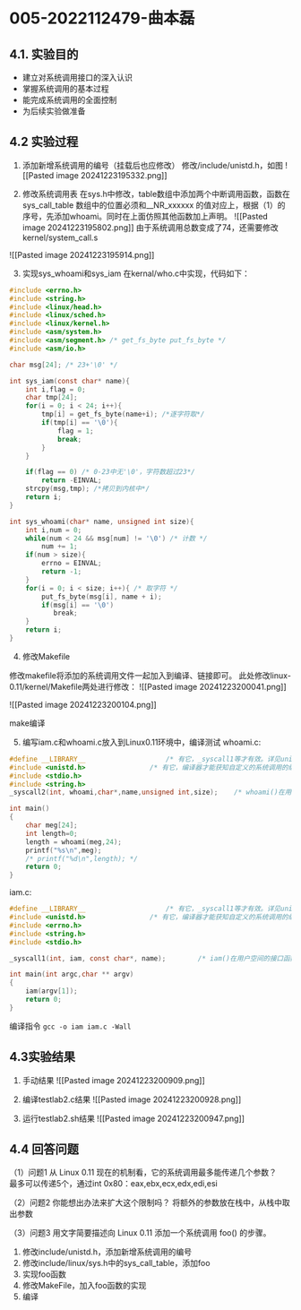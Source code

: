 # 005-2022112479-曲本磊

## 4.1. 实验目的

- 建立对系统调用接口的深入认识
- 掌握系统调用的基本过程
- 能完成系统调用的全面控制
- 为后续实验做准备

## 4.2 实验过程

1. 添加新增系统调用的编号（挂载后也应修改）
修改/include/unistd.h，如图
![[Pasted image 20241223195332.png]]

2. 修改系统调用表
在sys.h中修改，table数组中添加两个中断调用函数，函数在 sys_call_table 数组中的位置必须和__NR_xxxxxx 的值对应上，根据（1）的序号，先添加whoami。同时在上面仿照其他函数加上声明。
![[Pasted image 20241223195802.png]]
由于系统调用总数变成了74，还需要修改kernel/system_call.s

![[Pasted image 20241223195914.png]]

3. 实现sys_whoami和sys_iam
在kernal/who.c中实现，代码如下：
```c
#include <errno.h>
#include <string.h>
#include <linux/head.h>
#include <linux/sched.h>
#include <linux/kernel.h>
#include <asm/system.h>
#include <asm/segment.h> /* get_fs_byte put_fs_byte */
#include <asm/io.h>

char msg[24]; /* 23+'\0' */

int sys_iam(const char* name){  
    int i,flag = 0;
    char tmp[24];
    for(i = 0; i < 24; i++){
        tmp[i] = get_fs_byte(name+i); /*逐字符取*/  
        if(tmp[i] == '\0'){
            flag = 1;
            break;
        }
    }

    if(flag == 0) /* 0-23中无'\0'，字符数超过23*/
        return -EINVAL;
    strcpy(msg,tmp); /*拷贝到内核中*/
    return i;
}  

int sys_whoami(char* name, unsigned int size){
    int i,num = 0;
    while(num < 24 && msg[num] != '\0') /* 计数 */
        num += 1;
    if(num > size){
        errno = EINVAL;
        return -1;
    }
    for(i = 0; i < size; i++){ /* 取字符 */
        put_fs_byte(msg[i], name + i);
        if(msg[i] == '\0')
           break;
    }
    return i;
}
```


4. 修改Makefile

修改makefile将添加的系统调用文件一起加入到编译、链接即可。
此处修改linux-0.11/kernel/Makefile两处进行修改：
![[Pasted image 20241223200041.png]]

![[Pasted image 20241223200104.png]]

make编译

5. 编写iam.c和whoami.c放入到Linux0.11环境中，编译测试
whoami.c:
```c
#define __LIBRARY__                    /* 有它，_syscall1等才有效。详见unistd.h */
#include <unistd.h>                /* 有它，编译器才能获知自定义的系统调用的编号 */
#include <stdio.h> 
#include <string.h> 
_syscall2(int, whoami,char*,name,unsigned int,size);    /* whoami()在用户空间的接口函数 */

int main()
{
	char meg[24];  
	int length=0;
	length = whoami(meg,24);
	printf("%s\n",meg);
	/* printf("%d\n",length); */
	return 0;
}

```

iam.c:
```c
#define __LIBRARY__                    /* 有它，_syscall1等才有效。详见unistd.h */
#include <unistd.h>                /* 有它，编译器才能获知自定义的系统调用的编号 */
#include <errno.h> 
#include <string.h> 
#include <stdio.h> 

_syscall1(int, iam, const char*, name);        /* iam()在用户空间的接口函数 */

int main(int argc,char ** argv)
{
	iam(argv[1]);
	return 0;
}
```

编译指令
`gcc -o iam iam.c -Wall`

## 4.3实验结果

1. 手动结果
![[Pasted image 20241223200909.png]]

2. 编译testlab2.c结果
![[Pasted image 20241223200928.png]]

3. 运行testlab2.sh结果
![[Pasted image 20241223200947.png]]

## 4.4 回答问题

（1）问题1
从 Linux 0.11 现在的机制看，它的系统调用最多能传递几个参数？
      最多可以传递5个，通过int 0x80：eax,ebx,ecx,edx,edi,esi

（2）问题2
你能想出办法来扩大这个限制吗？
将额外的参数放在栈中，从栈中取出参数

（3）问题3
用文字简要描述向 Linux 0.11 添加一个系统调用 foo() 的步骤。
1. 修改include/unistd.h，添加新增系统调用的编号
2. 修改include/linux/sys.h中的sys_call_table，添加foo
3. 实现foo函数
4. 修改MakeFile，加入foo函数的实现
5. 编译